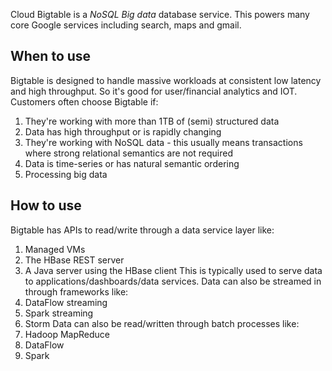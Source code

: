 Cloud Bigtable is a *NoSQL Big data* database service.
This powers many core Google services including search, maps and gmail.

## When to use
Bigtable is designed to handle massive workloads at consistent low latency and high throughput.
So it's good for user/financial analytics and IOT.
Customers often choose Bigtable if:
1. They're working with more than 1TB of (semi) structured data
1. Data has high throughput or is rapidly changing
1. They're working with NoSQL data - this usually means transactions where strong relational semantics are not required
1. Data is time-series or has natural semantic ordering
1. Processing big data

## How to use
Bigtable has APIs to read/write through a data service layer like:
1. Managed VMs
1. The HBase REST server
1. A Java server using the HBase client
This is typically used to serve data to applications/dashboards/data services.
Data can also be streamed in through frameworks like:
1. DataFlow streaming
1. Spark streaming
1. Storm
Data can also be read/written through batch processes like:
1. Hadoop MapReduce
1. DataFlow
1. Spark